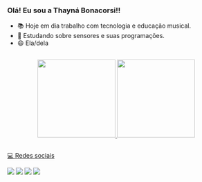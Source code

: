 ### Olá! Eu sou a Thayná Bonacorsi!!

- 📚 Hoje em dia trabalho com tecnologia e educação musical.
- 🌱 Estudando sobre sensores e suas programações.
- 😄 Ela/dela

##
  
<div align="center">
  <a href="https://github.com/TBonacorsi">
  <img height="180em" src="https://github-readme-stats.vercel.app/api?username=TBonacorsi&show_icons=true&theme=dark&include_all_commits=true&count_private=true"/>
  <img height="180em" src="https://github-readme-stats.vercel.app/api/top-langs/?username=TBonacorsi&layout=compact&langs_count=7&theme=dark"/>
</div>

  ##
  
  
  💻 Redes sociais
  
  <div> 
  <a href="https://www.youtube.com/channel/UCccJ1ywpl57OUwAdwsyiUyA" target="_blank"><img src="https://img.shields.io/badge/YouTube-FF0000?style=for-the-badge&logo=youtube&logoColor=white" target="_blank"></a>
  <a href="https://instagram.com/thaynabonacorsi" target="_blank"><img src="https://img.shields.io/badge/-Instagram-%23E4405F?style=for-the-badge&logo=instagram&logoColor=white" target="_blank"></a>
  <a href = "mailto:thaynabonacorsi29@gmail.com"><img src="https://img.shields.io/badge/-Gmail-%23333?style=for-the-badge&logo=gmail&logoColor=white" target="_blank"></a>
  <a href="https://www.linkedin.com/in/thayn%C3%A1-bonacorsi-62513413b/" target="_blank"><img src="https://img.shields.io/badge/-LinkedIn-%230077B5?style=for-the-badge&logo=linkedin&logoColor=white" target="_blank"></a> 
 
  
